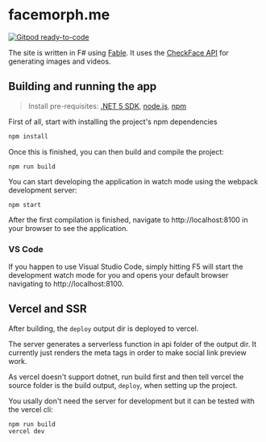 # facemorph.me

[![Gitpod ready-to-code](https://img.shields.io/badge/Gitpod-ready--to--code-blue?logo=gitpod)](https://gitpod.io/#https://github.com/check-face/facemorph.me)

The site is written in F# using [Fable](https://fable.io/).
It uses the [CheckFace API](https://checkface.ml/api) for generating images and videos.

## Building and running the app

> Install pre-requisites: [.NET 5 SDK](https://dotnet.microsoft.com/download/dotnet/5.0), [node.js](https://nodejs.org/en/), [npm](https://www.npmjs.com/)

First of all, start with installing the project's npm dependencies
```bash
npm install
```
Once this is finished, you can then build and compile the project:
```
npm run build
```
You can start developing the application in watch mode using the webpack development server:
```
npm start
```
After the first compilation is finished, navigate to http://localhost:8100 in your browser to see the application.

### VS Code

If you happen to use Visual Studio Code, simply hitting F5 will start the development watch mode for you and opens your default browser navigating to http://localhost:8100.

## Vercel and SSR

After building, the `deploy` output dir is deployed to vercel.

The server generates a serverless function in api folder of the output dir.
It currently just renders the meta tags in order to make social link preview work.

As vercel doesn't support dotnet, run build first and then tell vercel the source folder is the build output, `deploy`, when setting up the project.

You usally don't need the server for development but it can be tested with the vercel cli:

```
npm run build
vercel dev
```